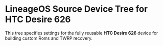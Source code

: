 # LineageOS Source Device Tree for HTC Desire 626

This tree specifies settings for the fully reusable <strong>HTC Desire 626</strong> device for building custom Roms and TWRP recovery.
